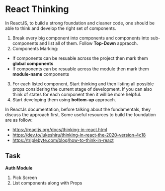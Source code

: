 
# React Thinking
In ReactJS, to build a strong foundation and cleaner code, one should be able to think and develop the right set of components. 
1. Break every big component into components and components into sub-components and list all of them. Follow **Top-Down** appraoch.
2. Components Marking:  
- If components can be resuable across the project then mark them **global components**
- If components can be resuable across the module then mark them **module-name** components
3. For each listed component, Start thinking and then listing all possible props considering the current stage of development. If you can also think of states for each component then it will be more helpful.
4. Start developing them using **bottom-up** approach.


In ReactJs documentation, before talking about the fundamentals, they discuss the approach first. Some useful resources to build the foundation are as follow:
- https://reactjs.org/docs/thinking-in-react.html
- https://dev.to/lukeshiru/thinking-in-react-the-2020-version-4c18
- https://triplebyte.com/blog/how-to-think-in-react




## Task

**Auth Module**
1. Pick Screen
2. List components along with Props